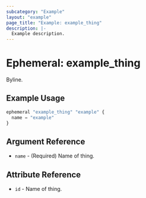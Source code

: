 ```yaml
---
subcategory: "Example"
layout: "example"
page_title: "Example: example_thing"
description: |-
  Example description.
---
```


# Ephemeral: example_thing

Byline.

## Example Usage

```terraform
ephemeral "example_thing" "example" {
  name = "example"
}
```

## Argument Reference

* `name` - (Required) Name of thing.

## Attribute Reference

* `id` - Name of thing.
